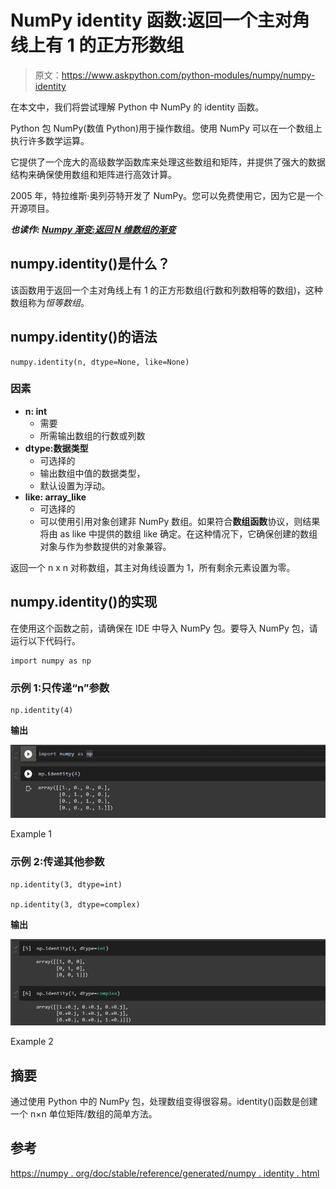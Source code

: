 # NumPy identity 函数:返回一个主对角线上有 1 的正方形数组

> 原文：<https://www.askpython.com/python-modules/numpy/numpy-identity>

在本文中，我们将尝试理解 Python 中 NumPy 的 identity 函数。

Python 包 NumPy(数值 Python)用于操作数组。使用 NumPy 可以在一个数组上执行许多数学运算。

它提供了一个庞大的高级数学函数库来处理这些数组和矩阵，并提供了强大的数据结构来确保使用数组和矩阵进行高效计算。

2005 年，特拉维斯·奥列芬特开发了 NumPy。您可以免费使用它，因为它是一个开源项目。

***也读作: [Numpy 渐变:返回 N 维数组的渐变](https://www.askpython.com/python/numpy-gradient)***

## numpy.identity()是什么？

该函数用于返回一个主对角线上有 1 的正方形数组(行数和列数相等的数组)，这种数组称为*恒等数组*。

## numpy.identity()的语法

```
numpy.identity(n, dtype=None, like=None)

```

### 因素

*   **n: int**
    *   需要
    *   所需输出数组的行数或列数
*   **dtype:数据类型**
    *   可选择的
    *   输出数组中值的数据类型，
    *   默认设置为浮动。
*   **like: array_like**
    *   可选择的
    *   可以使用引用对象创建非 NumPy 数组。如果符合**数组函数**协议，则结果将由 as like 中提供的数组 like 确定。在这种情况下，它确保创建的数组对象与作为参数提供的对象兼容。

返回一个 n x n 对称数组，其主对角线设置为 1，所有剩余元素设置为零。

## numpy.identity()的实现

在使用这个函数之前，请确保在 IDE 中导入 NumPy 包。要导入 NumPy 包，请运行以下代码行。

```
import numpy as np

```

### 示例 1:只传递“n”参数

```
np.identity(4)

```

**输出**

![Screenshot 694](img/e8b3b0b409319423e00cfa00b72116f5.png)

Example 1

### 示例 2:传递其他参数

```
np.identity(3, dtype=int)

np.identity(3, dtype=complex)

```

**输出**

![Example 2](img/55f5005a204daec90ec718342d825a15.png)

Example 2

## 摘要

通过使用 Python 中的 NumPy 包，处理数组变得很容易。identity()函数是创建一个 n×n 单位矩阵/数组的简单方法。

## 参考

[https://numpy . org/doc/stable/reference/generated/numpy . identity . html](https://numpy.org/doc/stable/reference/generated/numpy.identity.html)